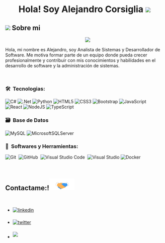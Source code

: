 <h1 align="center">Hola! Soy Alejandro Corsiglia <img src="https://media.giphy.com/media/hvRJCLFzcasrR4ia7z/giphy.gif" width="35"></h1>

## <picture><img src = "https://github.com/7oSkaaa/7oSkaaa/blob/main/Images/about_me.gif?raw=true" width = 50px></picture> Sobre mi
<picture> <img align="right" src="https://github.com/7oSkaaa/7oSkaaa/blob/main/Images/Right_Side.gif?raw=true" width = 250px></picture>

<br>

<p> Hola, mi nombre es Alejandro, soy Analista de Sistemas y Desarrollador de Software. Me motiva formar parte de un equipo donde pueda crecer profesionalmente y contribuir con mis conocimientos y habilidades en el desarrollo de software y la administración de sistemas. </p>
<br>



### 🛠 &nbsp;Tecnologias:

![C#](https://img.shields.io/badge/c%23-%23239120.svg?style=for-the-badge&logo=csharp&logoColor=white)
![.Net](https://img.shields.io/badge/.NET-5C2D91?style=for-the-badge&logo=.net&logoColor=white)
![Python](https://img.shields.io/badge/python-3670A0?style=for-the-badge&logo=python&logoColor=ffdd54)
![HTML5](https://img.shields.io/badge/html5-%23E34F26.svg?style=for-the-badge&logo=html5&logoColor=white)
![CSS3](https://img.shields.io/badge/css3-%231572B6.svg?style=for-the-badge&logo=css3&logoColor=white)
![Bootstrap](https://img.shields.io/badge/bootstrap-%238511FA.svg?style=for-the-badge&logo=bootstrap&logoColor=white)
![JavaScript](https://img.shields.io/badge/javascript-%23323330.svg?style=for-the-badge&logo=javascript&logoColor=%23F7DF1E)
![React](https://img.shields.io/badge/react-%2320232a.svg?style=for-the-badge&logo=react&logoColor=%2361DAFB)
![NodeJS](https://img.shields.io/badge/node.js-6DA55F?style=for-the-badge&logo=node.js&logoColor=white)
![TypeScript](https://img.shields.io/badge/typescript-%23007ACC.svg?style=for-the-badge&logo=typescript&logoColor=white)





### 🗃 &nbsp;Base de Datos

![MySQL](https://img.shields.io/badge/mysql-4479A1.svg?style=for-the-badge&logo=mysql&logoColor=white)
![MicrosoftSQLServer](https://img.shields.io/badge/Microsoft%20SQL%20Server-CC2927?style=for-the-badge&logo=microsoft%20sql%20server&logoColor=white)




### 🧰 &nbsp;Softwares y Herramientas:

![Git](https://img.shields.io/badge/git-%23F05033.svg?style=for-the-badge&logo=git&logoColor=white)&nbsp;
![GitHub](https://img.shields.io/badge/github-%23121011.svg?style=for-the-badge&logo=github&logoColor=white)&nbsp;
![Visual Studio Code](https://img.shields.io/badge/Visual%20Studio%20Code-0078d7.svg?style=for-the-badge&logo=visual-studio-code&logoColor=white)&nbsp;
![Visual Studio](https://img.shields.io/badge/Visual%20Studio-5C2D91.svg?style=for-the-badge&logo=visual-studio&logoColor=white)
![Docker](https://img.shields.io/badge/docker-%230db7ed.svg?style=for-the-badge&logo=docker&logoColor=white)


<br>

## <b> Contactame:!</b><img src="https://github.com/0xAbdulKhalid/0xAbdulKhalid/raw/main/assets/mdImages/handshake.gif" width ="80">
<br>
<div align='left'>

<ul>

<li>
<a href="https://www.linkedin.com/in/alejandro-corsiglia-b011a923a/" target="_blank">
<img src="https://img.shields.io/badge/linkedin -%2300acee.svg?color=405DE6&style=for-the-badge&logo=linkedin&logoColor=white" alt=linkedin style="margin-bottom: 5px;"/>
</a>
</li>

<br>

<li>
<a href="https://alejandrocorsiglia.github.io/portafolio/" target="_blank">
<img src="https://img.shields.io/badge/Portafolio  -%2300acee.svg?color=1DA1F2&style=for-the-badge&logo=twitter&logoColor=white" alt=twitter style="margin-bottom: 5px;"/>
</a>
</li>

<br>

<li>
<a href="mailto:adcorsiglia@gmail.com" target="_blank">
<img src="https://img.shields.io/badge/gmail  -%23EA4335.svg?style=for-the-badge&logo=gmail&logoColor=white" t=mail style="margin-bottom: 5px;" />
</a>
</li>
	
</ul>
</div>

<br>

<br>
<br>
<br>

<div align='center'>
